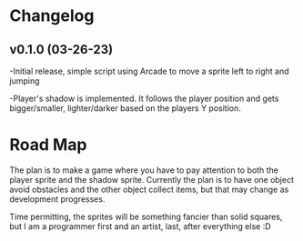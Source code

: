 Changelog
=
v0.1.0 (03-26-23)
-
-Initial release, simple script using Arcade to move a sprite left to right and jumping

-Player's shadow is implemented. It follows the player position and gets bigger/smaller, lighter/darker based on the players Y position.


Road Map
=
The plan is to make a game where you have to pay attention to both the player sprite and the shadow sprite. Currently the plan is to have one object avoid obstacles and the other object collect items, but that may change as development progresses.

Time permitting, the sprites will be something fancier than solid squares, but I am a programmer first and an artist, last, after everything else :D
